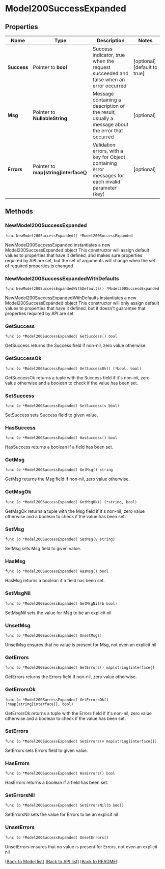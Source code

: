 # Model200SuccessExpanded

## Properties

Name | Type | Description | Notes
------------ | ------------- | ------------- | -------------
**Success** | Pointer to **bool** | Success indicator, true when the request succeeded and false when an error occurred | [optional] [default to true]
**Msg** | Pointer to **NullableString** | Message containing a description of the result, usually a message about the error that occurred | [optional] 
**Errors** | Pointer to **map[string]interface{}** | Validation errors, with a key for Object containing error messages for each invalid parameter (key) | [optional] 

## Methods

### NewModel200SuccessExpanded

`func NewModel200SuccessExpanded() *Model200SuccessExpanded`

NewModel200SuccessExpanded instantiates a new Model200SuccessExpanded object
This constructor will assign default values to properties that have it defined,
and makes sure properties required by API are set, but the set of arguments
will change when the set of required properties is changed

### NewModel200SuccessExpandedWithDefaults

`func NewModel200SuccessExpandedWithDefaults() *Model200SuccessExpanded`

NewModel200SuccessExpandedWithDefaults instantiates a new Model200SuccessExpanded object
This constructor will only assign default values to properties that have it defined,
but it doesn't guarantee that properties required by API are set

### GetSuccess

`func (o *Model200SuccessExpanded) GetSuccess() bool`

GetSuccess returns the Success field if non-nil, zero value otherwise.

### GetSuccessOk

`func (o *Model200SuccessExpanded) GetSuccessOk() (*bool, bool)`

GetSuccessOk returns a tuple with the Success field if it's non-nil, zero value otherwise
and a boolean to check if the value has been set.

### SetSuccess

`func (o *Model200SuccessExpanded) SetSuccess(v bool)`

SetSuccess sets Success field to given value.

### HasSuccess

`func (o *Model200SuccessExpanded) HasSuccess() bool`

HasSuccess returns a boolean if a field has been set.

### GetMsg

`func (o *Model200SuccessExpanded) GetMsg() string`

GetMsg returns the Msg field if non-nil, zero value otherwise.

### GetMsgOk

`func (o *Model200SuccessExpanded) GetMsgOk() (*string, bool)`

GetMsgOk returns a tuple with the Msg field if it's non-nil, zero value otherwise
and a boolean to check if the value has been set.

### SetMsg

`func (o *Model200SuccessExpanded) SetMsg(v string)`

SetMsg sets Msg field to given value.

### HasMsg

`func (o *Model200SuccessExpanded) HasMsg() bool`

HasMsg returns a boolean if a field has been set.

### SetMsgNil

`func (o *Model200SuccessExpanded) SetMsgNil(b bool)`

 SetMsgNil sets the value for Msg to be an explicit nil

### UnsetMsg
`func (o *Model200SuccessExpanded) UnsetMsg()`

UnsetMsg ensures that no value is present for Msg, not even an explicit nil
### GetErrors

`func (o *Model200SuccessExpanded) GetErrors() map[string]interface{}`

GetErrors returns the Errors field if non-nil, zero value otherwise.

### GetErrorsOk

`func (o *Model200SuccessExpanded) GetErrorsOk() (*map[string]interface{}, bool)`

GetErrorsOk returns a tuple with the Errors field if it's non-nil, zero value otherwise
and a boolean to check if the value has been set.

### SetErrors

`func (o *Model200SuccessExpanded) SetErrors(v map[string]interface{})`

SetErrors sets Errors field to given value.

### HasErrors

`func (o *Model200SuccessExpanded) HasErrors() bool`

HasErrors returns a boolean if a field has been set.

### SetErrorsNil

`func (o *Model200SuccessExpanded) SetErrorsNil(b bool)`

 SetErrorsNil sets the value for Errors to be an explicit nil

### UnsetErrors
`func (o *Model200SuccessExpanded) UnsetErrors()`

UnsetErrors ensures that no value is present for Errors, not even an explicit nil

[[Back to Model list]](../README.md#documentation-for-models) [[Back to API list]](../README.md#documentation-for-api-endpoints) [[Back to README]](../README.md)


